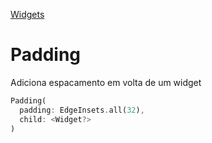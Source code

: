 [Widgets](https://github.com/leofds/flutter-class/blob/master/flutter/widgets/README.md)

# Padding

Adiciona espacamento em volta de um widget

```dart
Padding(
  padding: EdgeInsets.all(32),
  child: <Widget?>
)
```
